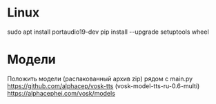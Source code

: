 # Linux 
sudo apt install portaudio19-dev
pip install --upgrade setuptools wheel

# Модели
Положить модели (распакованный архив zip) рядом с main.py
https://github.com/alphacep/vosk-tts  (vosk-model-tts-ru-0.6-multi)
https://alphacephei.com/vosk/models 